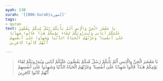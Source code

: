 ```yaml
---
ayah: 130
surah: '[[006-Surah|سورة]]'
tags:
- quran
text: يَا مَعْشَرَ الْجِنِّ وَالْإِنسِ أَلَمْ يَأْتِكُمْ رُسُلٌ مِّنكُمْ يَقُصُّونَ
  عَلَيْكُمْ آيَاتِي وَيُنذِرُونَكُمْ لِقَاءَ يَوْمِكُمْ هَـٰذَا ۚ قَالُوا شَهِدْنَا
  عَلَىٰ أَنفُسِنَا ۖ وَغَرَّتْهُمُ الْحَيَاةُ الدُّنْيَا وَشَهِدُوا عَلَىٰ أَنفُسِهِمْ
  أَنَّهُمْ كَانُوا كَافِرِينَ

---
```

> يَا مَعْشَرَ الْجِنِّ وَالْإِنسِ أَلَمْ يَأْتِكُمْ رُسُلٌ مِّنكُمْ يَقُصُّونَ عَلَيْكُمْ آيَاتِي وَيُنذِرُونَكُمْ لِقَاءَ يَوْمِكُمْ هَـٰذَا ۚ قَالُوا شَهِدْنَا عَلَىٰ أَنفُسِنَا ۖ وَغَرَّتْهُمُ الْحَيَاةُ الدُّنْيَا وَشَهِدُوا عَلَىٰ أَنفُسِهِمْ أَنَّهُمْ كَانُوا كَافِرِينَ
